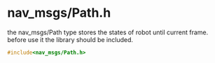 # nav_msgs/Path.h
the nav_msgs/Path type stores the states of robot until current frame.
before use it the library should be included.
```cpp
#include<nav_msgs/Path.h>
```
